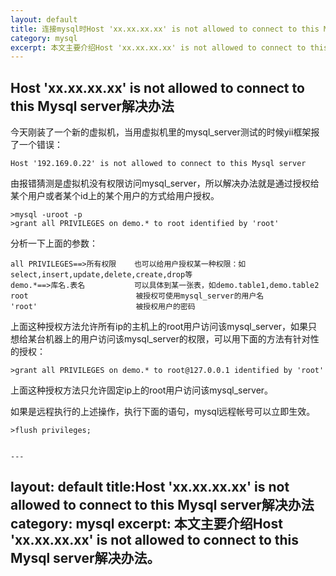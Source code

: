 ```yaml
---
layout: default
title: 连接mysql时Host 'xx.xx.xx.xx' is not allowed to connect to this Mysql server解决办法
category: mysql
excerpt: 本文主要介绍Host 'xx.xx.xx.xx' is not allowed to connect to this Mysql server解决办法。
--- 
```

<h2>Host 'xx.xx.xx.xx' is not allowed to connect to this Mysql server解决办法</h2>
今天刚装了一个新的虚拟机，当用虚拟机里的mysql_server测试的时候yii框架报了一个错误：

	Host '192.169.0.22' is not allowed to connect to this Mysql server
	
由报错猜测是虚拟机没有权限访问mysql_server，所以解决办法就是通过授权给某个用户或者某个id上的某个用户的方式给用户授权。

	>mysql -uroot -p
	>grant all PRIVILEGES on demo.* to root identified by 'root'    
		
分析一下上面的参数：
	
	all PRIVILEGES==>所有权限    也可以给用户授权某一种权限：如select,insert,update,delete,create,drop等
	demo.*==>库名.表名           可以具体到某一张表，如demo.table1,demo.table2
	root                        被授权可使用mysql_server的用户名
	'root'                      被授权用户的密码

上面这种授权方法允许所有ip的主机上的root用户访问该mysql_server，如果只想给某台机器上的用户访问该mysql_server的权限，可以用下面的方法有针对性的授权：

	>grant all PRIVILEGES on demo.* to root@127.0.0.1 identified by 'root'
	
上面这种授权方法只允许固定ip上的root用户访问该mysql_server。

如果是远程执行的上述操作，执行下面的语句，mysql远程帐号可以立即生效。

	>flush privileges;
	
	
	---
layout: default
title:Host 'xx.xx.xx.xx' is not allowed to connect to this Mysql server解决办法
category: mysql
excerpt: 本文主要介绍Host 'xx.xx.xx.xx' is not allowed to connect to this Mysql server解决办法。
--- 